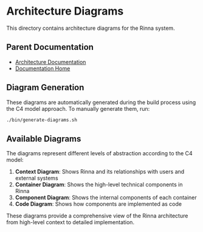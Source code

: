# Architecture Diagrams

This directory contains architecture diagrams for the Rinna system.

## Parent Documentation
- [Architecture Documentation](../README.md)
- [Documentation Home](../../README.md)

## Diagram Generation

These diagrams are automatically generated during the build process using the C4 model approach. To manually generate them, run:

```bash
./bin/generate-diagrams.sh
```

## Available Diagrams

The diagrams represent different levels of abstraction according to the C4 model:

1. **Context Diagram**: Shows Rinna and its relationships with users and external systems
2. **Container Diagram**: Shows the high-level technical components in Rinna
3. **Component Diagram**: Shows the internal components of each container
4. **Code Diagram**: Shows how components are implemented as code

These diagrams provide a comprehensive view of the Rinna architecture from high-level context to detailed implementation.
